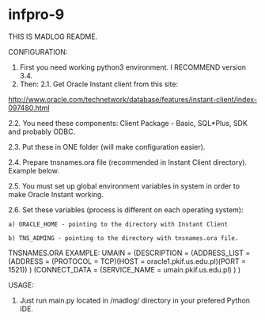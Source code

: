 # infpro-9

THIS IS MADLOG README.

CONFIGURATION:

1. First you need working python3 environment. I RECOMMEND version 3.4.
2. Then:
  2.1. Get Oracle Instant client from this site:

http://www.oracle.com/technetwork/database/features/instant-client/index-097480.html

  2.2. You need these components: Client Package - Basic, SQL*Plus, SDK and probably ODBC.
  
  2.3. Put these in ONE folder (will make configuration easier).
  
  2.4. Prepare tnsnames.ora file (recommended in Instant Client directory). Example below.
  
  2.5. You must set up global environment variables in system in order to make Oracle Instant working.
  
  2.6. Set these variables (process is different on each operating system):
  
    a) ORACLE_HOME - pointing to the directory with Instant Client
    
    b) TNS_ADMING - pointing to the directory with tnsnames.ora file.
    
    
TNSNAMES.ORA EXAMPLE:
UMAIN =
  (DESCRIPTION =
    (ADDRESS_LIST =
      (ADDRESS = (PROTOCOL = TCP)(HOST = oracle1.pkif.us.edu.pl)(PORT = 1521))
    )
    (CONNECT_DATA =
      (SERVICE_NAME = umain.pkif.us.edu.pl)
    )
  )

USAGE:

1. Just run main.py located in /madlog/ directory in your prefered Python IDE.
